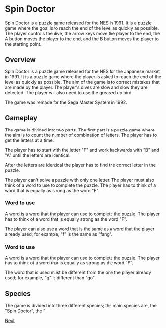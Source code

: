 # Spin Doctor

Spin Doctor is a puzzle game released for the NES in 1991. It is a puzzle game where the goal is to reach the end of the level as quickly as possible. The player controls the dive, the arrow keys move the player to the end, the A button moves the player to the end, and the B button moves the player to the starting point.

## Overview

Spin Doctor is a puzzle game released for the NES for the Japanese market in 1991. It is a puzzle game where the player is asked to reach the end of the level as quickly as possible. The aim of the game is to correct mistakes that are made by the player. The player's dives are slow and slow they are detected. The player will also need to use the greased up bird.

The game was remade for the Sega Master System in 1992.

## Gameplay

The game is divided into two parts. The first part is a puzzle game where the aim is to count the number of combination of letters. The player has to get the letters at a time.

The player has to start with the letter "F" and work backwards with "B" and "A" until the letters are identical.

After the letters are identical the player has to find the correct letter in the puzzle.

The player can't solve a puzzle with only one letter. The player must also think of a word to use to complete the puzzle. The player has to think of a word that is equally as strong as the word "F".

### Word to use

A word is a word that the player can use to complete the puzzle. The player has to think of a word that is equally strong as the word "F".

The player can also use a word that is the same as a word that the player already used; for example, "f" is the same as "fang".

### Word to use

A word is a word that the player can use to complete the puzzle. The player has to think of a word that is equally as strong as the word "F".

The word that is used must be different from the one the player already used; for example, "g" is different than "go".

## Species

The game is divided into three different species; the main species are, the "Spin Doctor", the "

[Next](438.md)